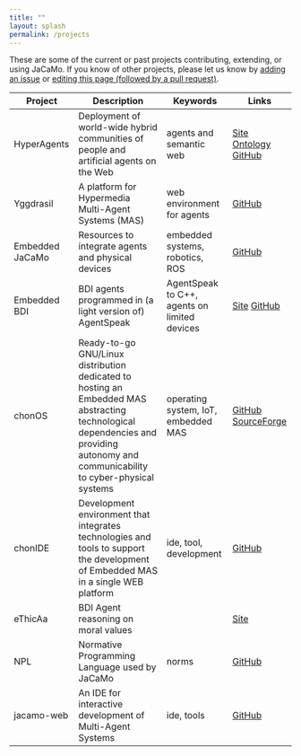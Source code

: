 ```yaml
---
title: ""
layout: splash
permalink: /projects
---
```


These are some of the current or past projects contributing, extending, or using JaCaMo. If you know of other projects, please let us know by [adding an issue](https://github.com/jacamo-lang/jacamo-lang.github.io/issues/new?assignees=&labels=projects&projects=&template=new-project.md&title=New+Project) or [editing this page (followed by a pull request)](https://github.com/jacamo-lang/jacamo-lang.github.io/edit/main/_pages/projects.md).

| Project | Description | Keywords | Links |
| -------- | ------- |------- |------- |
| HyperAgents | Deployment of world-wide hybrid communities of people and artificial agents on the Web | agents and semantic web | [Site](https://project.hyperagents.org) [Ontology](https://ci.mines-stetienne.fr/hmas/core) [GitHub](https://github.com/HyperAgents/hmas)
| Yggdrasil | A platform for Hypermedia Multi-Agent Systems (MAS)  | web environment for agents | [GitHub](https://github.com/Interactions-HSG/yggdrasil)
| Embedded JaCaMo | Resources to integrate agents and physical devices | embedded systems, robotics, ROS | [GitHub](https://github.com/embedded-mas/embedded-mas)
| Embedded BDI | BDI agents programmed in (a light version of) AgentSpeak  | AgentSpeak to C++, agents on limited devices | [Site](https://embedded-bdi.github.io/) [GitHub](https://github.com/Embedded-BDI/embedded-bdi)
| chonOS | Ready-to-go GNU/Linux distribution dedicated to hosting an Embedded MAS abstracting technological dependencies and providing autonomy and communicability to cyber-physical systems |operating system, IoT, embedded MAS | [GitHub](https://github.com/chon-group/dpkg-chonos) [SourceForge](http://os.chon.group)
|chonIDE | Development environment that integrates technologies and tools to support the development of Embedded MAS in a single WEB platform | ide, tool, development | [GitHub](https://github.com/chon-group/chonIDE)
| eThicAa | BDI Agent reasoning on moral values |  | [Site](http://ethicaa.org)
| NPL | Normative Programming Language used by JaCaMo | norms | [GitHub](https://github.com/moise-lang/npl)
| jacamo-web | An IDE for interactive development of Multi-Agent Systems | ide, tools | [GitHub](https://github.com/jacamo-lang/jacamo-web)

